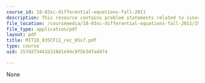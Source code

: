 ```yaml
---
course_id: 18-03sc-differential-equations-fall-2011
description: This resource contains problem statements related to sinusoidal functions.
file_location: /coursemedia/18-03sc-differential-equations-fall-2011/257d273441b318d1e94c9f5b34fad474_MIT18_03SCF11_rec_05s7.pdf
file_type: application/pdf
layout: pdf
title: MIT18_03SCF11_rec_05s7.pdf
type: course
uid: 257d273441b318d1e94c9f5b34fad474

---
```

None